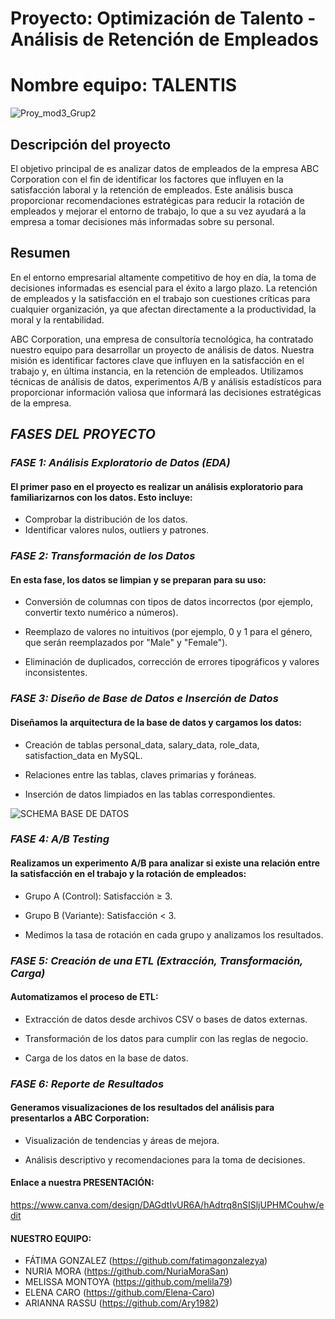 # **Proyecto: Optimización de Talento - Análisis de Retención de Empleados**

# **Nombre equipo: TALENTIS**




![Proy_mod3_Grup2](https://github.com/user-attachments/assets/c3852cc8-6417-43f3-b874-eb43efe644b0)




## **Descripción del proyecto**

El objetivo principal de es analizar datos de empleados de la empresa ABC Corporation con el fin de identificar los factores que influyen en la satisfacción laboral y la retención de empleados. Este análisis busca proporcionar recomendaciones estratégicas para reducir la rotación de empleados y mejorar el entorno de trabajo, lo que a su vez ayudará a la empresa a tomar decisiones más informadas sobre su personal.


## **Resumen**

En el entorno empresarial altamente competitivo de hoy en día, la toma de decisiones informadas es esencial para el éxito a largo plazo. La retención de empleados y la satisfacción en el trabajo son cuestiones críticas para cualquier organización, ya que afectan directamente a la productividad, la moral y la rentabilidad.

ABC Corporation, una empresa de consultoría tecnológica, ha contratado nuestro equipo para desarrollar un proyecto de análisis de datos. Nuestra misión es identificar factores clave que influyen en la satisfacción en el trabajo y, en última instancia, en la retención de empleados. Utilizamos técnicas de análisis de datos, experimentos A/B y análisis estadísticos para proporcionar información valiosa que informará las decisiones estratégicas de la empresa.   


## ***FASES DEL PROYECTO***   

### ***FASE 1: Análisis Exploratorio de Datos (EDA)***  

#### El primer paso en el proyecto es realizar un análisis exploratorio para familiarizarnos con los datos. Esto incluye:

- Comprobar la distribución de los datos.
- Identificar valores nulos, outliers y patrones.

### ***FASE 2: Transformación de los Datos***  

#### En esta fase, los datos se limpian y se preparan para su uso:
        
- Conversión de columnas con tipos de datos incorrectos (por ejemplo, convertir texto numérico a números).

- Reemplazo de valores no intuitivos (por ejemplo, 0 y 1 para el género, que serán reemplazados por "Male" y "Female").

- Eliminación de duplicados, corrección de errores tipográficos y valores inconsistentes.


### ***FASE 3: Diseño de Base de Datos e Inserción de Datos***
   
#### Diseñamos la arquitectura de la base de datos y cargamos los datos:

- Creación de tablas personal_data, salary_data, role_data, satisfaction_data en MySQL.

- Relaciones entre las tablas, claves primarias y foráneas.

- Inserción de datos limpiados en las tablas correspondientes.

![SCHEMA BASE DE DATOS](https://github.com/user-attachments/assets/2095763c-2e74-444f-ad45-51d429c0bc2c)

### ***FASE 4: A/B Testing***
  
#### Realizamos un experimento A/B para analizar si existe una relación entre la satisfacción en el trabajo y la rotación de empleados:

- Grupo A (Control): Satisfacción ≥ 3.

- Grupo B (Variante): Satisfacción < 3.

- Medimos la tasa de rotación en cada grupo y analizamos los resultados.


### ***FASE 5: Creación de una ETL (Extracción, Transformación, Carga)***
   
#### Automatizamos el proceso de ETL:
        
- Extracción de datos desde archivos CSV o bases de datos externas.

- Transformación de los datos para cumplir con las reglas de negocio.

- Carga de los datos en la base de datos.


### ***FASE 6: Reporte de Resultados***
    
#### Generamos visualizaciones de los resultados del análisis para presentarlos a ABC Corporation:

- Visualización de tendencias y áreas de mejora.

- Análisis descriptivo y recomendaciones para la toma de decisiones.

    
#### Enlace a nuestra PRESENTACIÓN: 

https://www.canva.com/design/DAGdtIvUR6A/hAdtrq8nSISljUPHMCouhw/edit


#### NUESTRO EQUIPO:

- FÁTIMA GONZALEZ (https://github.com/fatimagonzalezya)
- NURIA MORA (https://github.com/NuriaMoraSan)
- MELISSA MONTOYA (https://github.com/melila79)
- ELENA CARO (https://github.com/Elena-Caro)
- ARIANNA RASSU (https://github.com/Ary1982)


